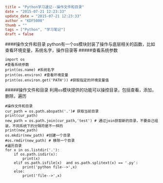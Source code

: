 ```toml
title = "Python学习速记--操作文件和目录"
date = "2015-07-21 12:23:33"
update_date = "2015-07-21 12:23:33"
author = "KDF5000"
thumb = ""
tags = ["Python", "学习笔记"]
draft = false
```
####操作文件和目录
python有一个os模块封装了操作与底层相关的函数，比如查看环境变量，系统名字，操作目录等
#####查看系统参数
```
import os
#查看系统参数
print(os.name) #系统名字
print(os.environ) #查看环境变量
print(os.environ.get('PATH')) #获取指定的环境变量值
```
#####操作文件和目录
利用`os`模块提供的功能可以操控目录，包括查看，添加，删除，遍历

<!--more-->

```
#操作文件和目录
cur_path = os.path.abspath('.')# 获取当前目录
print(cur_path)
new_path = os.path.join(cur_path,'test') # 通过join获取新的目录，不要自己组装，不同系统下的分隔符是不一样的
print(new_path)
os.mkdir(new_path) #创建一个目录
#os.rmdir(new_path) # 移除一个目录
#遍历目录
for x in os.listdir('.'):
	if os.path.isdir(x):
		print(x)
	elif os.path.isfile(x)  and os.path.splitext(x) == '.py':
		print('python file-->',x)
	else:
		print('file-->',x)
```
